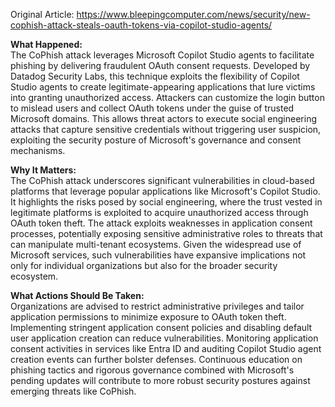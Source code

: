 Original Article: https://www.bleepingcomputer.com/news/security/new-cophish-attack-steals-oauth-tokens-via-copilot-studio-agents/

**What Happened:**  
The CoPhish attack leverages Microsoft Copilot Studio agents to facilitate phishing by delivering fraudulent OAuth consent requests. Developed by Datadog Security Labs, this technique exploits the flexibility of Copilot Studio agents to create legitimate-appearing applications that lure victims into granting unauthorized access. Attackers can customize the login button to mislead users and collect OAuth tokens under the guise of trusted Microsoft domains. This allows threat actors to execute social engineering attacks that capture sensitive credentials without triggering user suspicion, exploiting the security posture of Microsoft's governance and consent mechanisms.

**Why It Matters:**  
The CoPhish attack underscores significant vulnerabilities in cloud-based platforms that leverage popular applications like Microsoft's Copilot Studio. It highlights the risks posed by social engineering, where the trust vested in legitimate platforms is exploited to acquire unauthorized access through OAuth token theft. The attack exploits weaknesses in application consent processes, potentially exposing sensitive administrative roles to threats that can manipulate multi-tenant ecosystems. Given the widespread use of Microsoft services, such vulnerabilities have expansive implications not only for individual organizations but also for the broader security ecosystem.

**What Actions Should Be Taken:**  
Organizations are advised to restrict administrative privileges and tailor application permissions to minimize exposure to OAuth token theft. Implementing stringent application consent policies and disabling default user application creation can reduce vulnerabilities. Monitoring application consent activities in services like Entra ID and auditing Copilot Studio agent creation events can further bolster defenses. Continuous education on phishing tactics and rigorous governance combined with Microsoft's pending updates will contribute to more robust security postures against emerging threats like CoPhish.